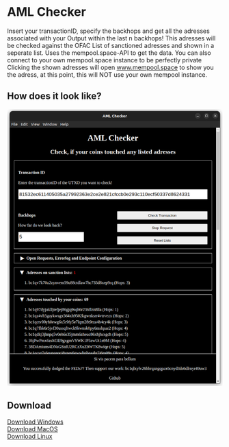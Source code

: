 # AML Checker

Insert your transactionID, specify the backhops and get all the adresses associated with your Output within the last n backhops!
This adresses will be checked against the OFAC List of sanctioned adresses and shown in a seperate list.
Uses the mempool.space-API to get the data.
You can also connect to your own mempool.space instance to be perfectly private
Clicking the shown adresses will open www.mempool.space to show you the adress, at this point, this will NOT use your own mempool instance.

## How does it look like?

![Alt text](https://github.com/1uggl/amlChecker/blob/main/images/sample.png)

## Download

<a href="https://mega.nz/file/bAYC2agK#XbIgeAMq_WyRFbKfaovYXhBKT6jUbxQYgQOp3tckbtA" target="_blank">Download Windows</a><br>
<a href="https://mega.nz/file/LIxjBL7S#62TZClBU56am66tcHwN6WNwndqVhYNJN_nw9EQ2DH4Y" target="_blank">Download MacOS</a><br>
<a href="https://mega.nz/file/fcIjwbpR#ZGSKCMfSD3rNltF18JPQ3IleqHFZ1HDtXguQuVKwbbs" target="_blank">Download Linux</a>
